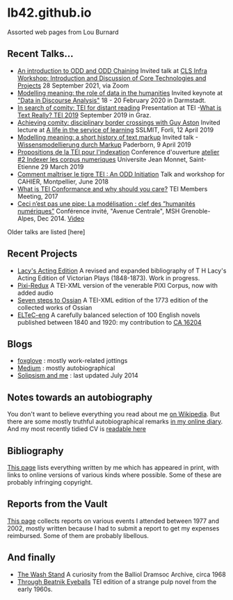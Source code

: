 # lb42.github.io
Assorted web pages from Lou Burnard 

## Recent Talks...
 - [An introduction to ODD and ODD Chaining](Talks/2021-09-28-odd.pdf) Invited talk at [CLS Infra Workshop: Introduction and Discussion of Core Technologies and Projects](https://clsinfra.io/events/upcomingevents/) 28 September 2021, via Zoom
 - [Modelling meaning: the role of data in the humanities](Talks/2020-02-darmstadt.html) Invited keynote at ["Data in Discourse
Analysis"](https://www.linglit.tu-darmstadt.de/institutlinglit/mitarbeitende/marcusmueller/tagungen_und_workshops/index~1.de.jsp)
 18 - 20 February 2020 in Darmstadt.
 - [In search of comity: TEI for distant reading](https://zenodo.org/record/3552489) Presentation at TEI
 -[What is Text Really?  TEI 2019](https://gams.uni-graz.at/context) September 2019 in  Graz.
 - [Achieving comity: disciplinary border crossings with Guy Aston](Talks/2019-04-forli-talk.html) Invited lecture at [A life in the service of learning](../media/guyPoster.pdf) SSLMIT, Forli, 12 April 2019
 - [Modelling meaning: a short history of text markup](Talks/2019-04-paderborn.html) Invited talk 
 -[Wissensmodellierung durch Markup](https://kw.uni-paderborn.de/angebote-initiativen/ringvorlesungen-soso-2019/wissensmodellierung-durch-markup/) Paderborn, 9 April 2019
 - [Propositions de la TEI pour l'indexation](Talks/2019-03-stEtienne.html) Conference d'ouverture [atelier #2
Indexer les corpus numeriques](media/SaintEtienne.pdf) Universite Jean Monnet, Saint-Etienne 29 March 2019
 - [Comment maîtriser le tigre TEI : An ODD Initiation](Talks/2018-06-montpellier.pdf) Talk and workshop for CAHIER, Montpellier, June 2018
 - [What is TEI Conformance and why should you   care?](Talks/2017-11-victoria.pdf) TEI Members Meeting, 2017
 - [Ceci n’est pas une pipe: La modélisation : clef des ”humanités numériques”](Talks/2014-12-grenoble.pdf) Conférence invité, "Avenue Centrale", MSH Grenoble-Alpes, Dec 2014. [Video](https://www.youtube.com/watch?v=Qo_iQy7Ihcg)

Older talks are listed [here]

## Recent Projects

 -  [Lacy's Acting Edition](https://lb42.github.io/Lacy/lacyCatalogue.html) A revised and expanded bibliography of T H Lacy's Acting Edition of Victorian Plays (1848-1873). Work in progress.
 - [Pixi-Redux](https://lb42.github.io/PIXI/) A TEI-XML version of the venerable PIXI Corpus, now with added audio
 - [Seven steps to Ossian](https://github.com/lb42/Ossian-1773) A TEI-XML edition of the 1773 edition of the collected works of Ossian
 - [ELTeC-eng](https://distantreading.github.io/ELTeC/eng/) A carefully balanced selection of 100 English novels published between 1840 and 1920: my contribution to [CA 16204](https://distant-reading.net) 
 
## Blogs
 
 - [foxglove](https://foxglove.hypotheses.org/) : mostly work-related jottings 
 - [Medium](https://medium.com/@louBurnard) : mostly autobiographical 
 - [Solipsism and me](https://louburnard.wordpress.com/) : last updated July 2014
 
## Notes towards an autobiography
 You don't want to believe everything you read about me [on Wikipedia](https://en.wikipedia.org/wiki/Lou_Burnard). But there are some 
mostly truthful autobiographical remarks [in my online diary](Diary/index.html). And my most recently tidied CV is [readable here](W/cv6.html)

## Bibliography
 [This page](W/operaOmnia.html) lists everything written by me which has appeared 
 in print, with links to online versions of various kinds where possible.  Some of these
are probably infringing copyright.

## Reports from the Vault
[This page](W/collectedReports.html) collects reports on various events I attended between 1977 and 2002, 
  mostly written because I had to submit a report to get my expenses reimbursed. Some of them are probably libellous.
  
## And finally
 - [The Wash Stand](W/washStand.html)  A curiosity from the Balliol Dramsoc Archive, circa 1968
 - [Through Beatnik Eyeballs](W/beatnikEyeballs.html) TEI edition of a strange pulp novel from the early 1960s.

 
  
  

 
